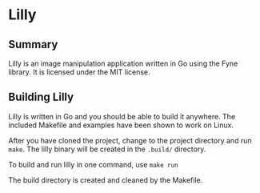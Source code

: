 # Lilly #

## Summary ##

Lilly is an image manipulation application written in Go using the Fyne library.  It is licensed under the MIT license.

## Building Lilly ##

Lilly is written in Go and you should be able to build it anywhere.  The included Makefile and examples have been shown to work on Linux.

After you have cloned the project, change to the project directory and run `make`.  The lilly binary will be created in the `.build/` directory.

To build and run lilly in one command, use `make run`

The build directory is created and cleaned by the Makefile.

